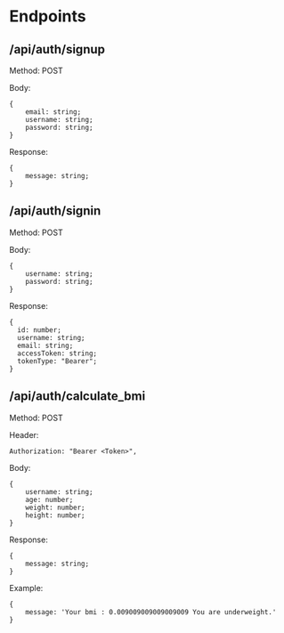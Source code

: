 # Endpoints

## /api/auth/signup

Method: POST

Body:

```
{
    email: string;
    username: string;
    password: string;
}
```

Response:

```
{
    message: string;
}
```

## /api/auth/signin

Method: POST

Body:

```
{
    username: string;
    password: string;
}
```

Response:

```
{
  id: number;
  username: string;
  email: string;
  accessToken: string;
  tokenType: "Bearer";
}
```

## /api/auth/calculate_bmi

Method: POST

Header:

```
Authorization: "Bearer <Token>",
```

Body:

```
{
    username: string;
    age: number;
    weight: number;
    height: number;
}
```

Response:

```
{
    message: string;
}
```

Example:

```
{
    message: 'Your bmi : 0.009009009009009009 You are underweight.'
}
```
